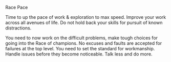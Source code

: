 Race Pace

Time to up the pace of work & exploration to max speed. Improve your work across all avenues of life.
Do not hold back your skills for pursuit of known distractions.

You need to now work on the difficult problems, make tough choices for going into the Race of champions.
No excuses and faults are accepted for failures at the top level. You need to set the standard for workmanship.
Handle issues before they become noticeable. Talk less and do more.
 
